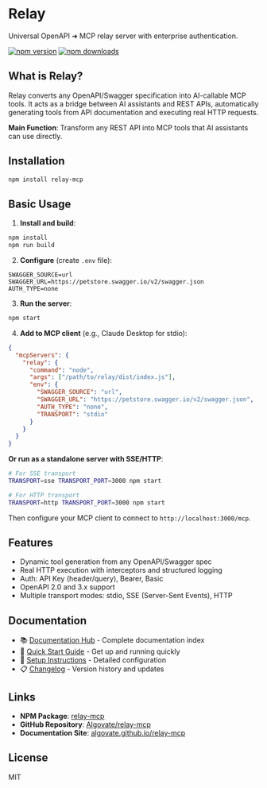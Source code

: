 # Relay

Universal OpenAPI ➜ MCP relay server with enterprise authentication.

[![npm version](https://badge.fury.io/js/relay-mcp.svg)](https://badge.fury.io/js/relay-mcp)
[![npm downloads](https://img.shields.io/npm/dm/relay-mcp.svg)](https://www.npmjs.com/package/relay-mcp)

## What is Relay?

Relay converts any OpenAPI/Swagger specification into AI-callable MCP tools. It acts as a bridge between AI assistants and REST APIs, automatically generating tools from API documentation and executing real HTTP requests.

**Main Function**: Transform any REST API into MCP tools that AI assistants can use directly.

## Installation

```bash
npm install relay-mcp
```

## Basic Usage

1. **Install and build**:

```bash
npm install
npm run build
```

2. **Configure** (create `.env` file):

```env
SWAGGER_SOURCE=url
SWAGGER_URL=https://petstore.swagger.io/v2/swagger.json
AUTH_TYPE=none
```

3. **Run the server**:

```bash
npm start
```

4. **Add to MCP client** (e.g., Claude Desktop for stdio):

```json
{
  "mcpServers": {
    "relay": {
      "command": "node",
      "args": ["/path/to/relay/dist/index.js"],
      "env": {
        "SWAGGER_SOURCE": "url",
        "SWAGGER_URL": "https://petstore.swagger.io/v2/swagger.json",
        "AUTH_TYPE": "none",
        "TRANSPORT": "stdio"
      }
    }
  }
}
```

**Or run as a standalone server with SSE/HTTP**:

```bash
# For SSE transport
TRANSPORT=sse TRANSPORT_PORT=3000 npm start

# For HTTP transport
TRANSPORT=http TRANSPORT_PORT=3000 npm start
```

Then configure your MCP client to connect to `http://localhost:3000/mcp`.

## Features

- Dynamic tool generation from any OpenAPI/Swagger spec
- Real HTTP execution with interceptors and structured logging
- Auth: API Key (header/query), Bearer, Basic
- OpenAPI 2.0 and 3.x support
- Multiple transport modes: stdio, SSE (Server-Sent Events), HTTP

## Documentation

- 📚 [Documentation Hub](docs/README.md) - Complete documentation index
- 🚀 [Quick Start Guide](docs/QUICKSTART.md) - Get up and running quickly
- 🔧 [Setup Instructions](docs/SETUP.md) - Detailed configuration
- 📋 [Changelog](CHANGELOG.md) - Version history and updates

## Links

- **NPM Package**: [relay-mcp](https://www.npmjs.com/package/relay-mcp)
- **GitHub Repository**: [Algovate/relay-mcp](https://github.com/Algovate/relay-mcp)
- **Documentation Site**: [algovate.github.io/relay-mcp](https://algovate.github.io/relay-mcp)

## License

MIT
